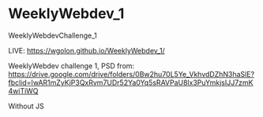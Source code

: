 # WeeklyWebdev_1
WeeklyWebdevChallenge_1


LIVE: https://wgolon.github.io/WeeklyWebdev_1/

WeeklyWebdev challenge 1, PSD from:
https://drive.google.com/drive/folders/0Bw2hu70L5Ye_VkhvdDZhN3haSlE?fbclid=IwAR1mZyKjP3QxRvm7UDr52Ya0Yq5sRAVPaU8lx3PuYmkjsIJJ7zmK4wiTiWQ

Without JS
